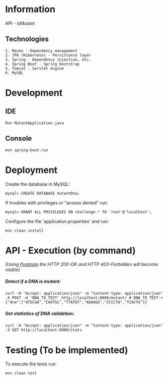 # Information
API - isMutant

## Technologies
	1. Maven - Dependency management
	2. JPA (Hibernate) - Persistance layer
	3. Spring - Dependency injection, etc.
	4. Spring Boot - Spring bootstrap
	5. Tomcat - Servlet engine
	6. MySQL


# Development

## IDE
	Run MutantApplication.java

## Console
	mvn spring-boot:run


# Deployment
Create the database in MySQL:

	mysql> CREATE DATABASE mutantDna;

If troubles with privileges or "access denied" run:

	mysql> GRANT ALL PRIVILEGES ON challenge.* TO 'root'@'localhost';

Configure the file 'application.properties' and run:

	mvn clean install

# API - Execution (by command)

*(Using [Postman](https://www.getpostman.com/) the HTTP 200-OK and HTTP 403-Forbidden will become visible)*

##### Detect if a DNA is mutant:

	curl -H "Accept: application/json" -H "Content-type: application/json" -X POST -d 'DNA_TO_TEST' http://localhost:8080/mutant/ # DNA_TO_TEST->{"dna":["ATGCGA","CAGTGC","TTATGT","AGAAGG","CCCCTA","TCACTG"]}

##### Get statistics of DNA validation:

	curl -H "Accept: application/json" -H "Content-type: application/json" -X GET http://localhost:8080/stats

# Testing (To be implemented)

To execute the tests run:

	mvn clean test
